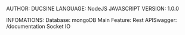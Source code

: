 AUTHOR: DUCSINE
LANGUAGE: NodeJS JAVASCRIPT
VERSION: 1.0.0

INFOMATIONS:
    Database: mongoDB
    Main Feature: 
        Rest APISwagger: /documentation
        Socket IO


